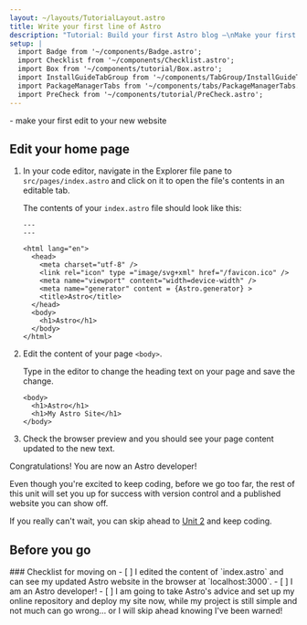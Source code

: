 ```yaml
---
layout: ~/layouts/TutorialLayout.astro
title: Write your first line of Astro
description: "Tutorial: Build your first Astro blog —\nMake your first edits to your tutorial project's home page"
setup: |
  import Badge from '~/components/Badge.astro';
  import Checklist from '~/components/Checklist.astro';
  import Box from '~/components/tutorial/Box.astro';
  import InstallGuideTabGroup from '~/components/TabGroup/InstallGuideTabGroup.astro';
  import PackageManagerTabs from '~/components/tabs/PackageManagerTabs.astro';
  import PreCheck from '~/components/tutorial/PreCheck.astro';
---
```


<PreCheck>
  - make your first edit to your new website
</PreCheck>

## Edit your home page

1. In your code editor, navigate in the Explorer file pane to `src/pages/index.astro` and click on it to open the file's contents in an editable tab.

    The contents of your `index.astro` file should look like this:

    ```astro title="src/pages/index.astro"
    ---
    ---

    <html lang="en">
      <head>
        <meta charset="utf-8" />
        <link rel="icon" type ="image/svg+xml" href="/favicon.ico" />
        <meta name="viewport" content="width=device-width" />
        <meta name="generator" content = {Astro.generator} >
        <title>Astro</title>
      </head>
      <body>
        <h1>Astro</h1>
      </body>
    </html>
    ```

2. Edit the content of your page `<body>`.

    Type in the editor to change the heading text on your page and save the change.

    ```astro title="src/pages/index.astro" del={2} ins={3}
    <body>
      <h1>Astro</h1>
      <h1>My Astro Site</h1>
    </body>
    ```

3. Check the browser preview and you should see your page content updated to the new text.

Congratulations! You are now an Astro developer!

Even though you're excited to keep coding, before we go too far, the rest of this unit will set you up for success with version control and a published website you can show off.

If you really can't wait, you can skip ahead to [Unit 2](/en/tutorial/2-pages/) and keep coding.

## Before you go

<Box icon="check-list">
### Checklist for moving on

<Checklist>
- [ ] I edited the content of `index.astro` and can see my updated Astro website in the browser at `localhost:3000`.
- [ ] I am an Astro developer!
- [ ] I am going to take Astro's advice and set up my online repository and deploy my site now, while my project is still simple and not much can go wrong... or I will skip ahead knowing I've been warned!
</Checklist>
</Box>
